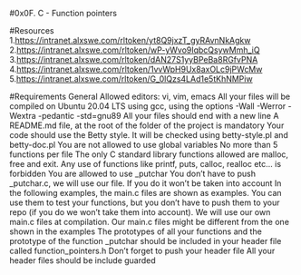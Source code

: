 #0x0F. C - Function pointers

#Resources
1.https://intranet.alxswe.com/rltoken/yt8Q9jxzT_gyRAvnNkAgkw
2.https://intranet.alxswe.com/rltoken/wP-yWvo9IqbcQsywMmh_iQ
3.https://intranet.alxswe.com/rltoken/dAN27S1yyBPeBa8RGfvPNA
4.https://intranet.alxswe.com/rltoken/1vvWpH9Ux8axOLc9jPWcMw
5.https://intranet.alxswe.com/rltoken/G_0lQzs4LAd1e5tKhNMPiw

#Requirements
General
Allowed editors: vi, vim, emacs
All your files will be compiled on Ubuntu 20.04 LTS using gcc, using the options -Wall -Werror -Wextra -pedantic -std=gnu89
All your files should end with a new line
A README.md file, at the root of the folder of the project is mandatory
Your code should use the Betty style. It will be checked using betty-style.pl and betty-doc.pl
You are not allowed to use global variables
No more than 5 functions per file
The only C standard library functions allowed are malloc, free and exit. Any use of functions like printf, puts, calloc, realloc etc… is forbidden
You are allowed to use _putchar
You don’t have to push _putchar.c, we will use our file. If you do it won’t be taken into account
In the following examples, the main.c files are shown as examples. You can use them to test your functions, but you don’t have to push them to your repo (if you do we won’t take them into account). We will use our own main.c files at compilation. Our main.c files might be different from the one shown in the examples
The prototypes of all your functions and the prototype of the function _putchar should be included in your header file called function_pointers.h
Don’t forget to push your header file
All your header files should be include guarded